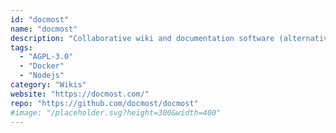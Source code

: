 ```yaml
---
id: "docmost"
name: "docmost"
description: "Collaborative wiki and documentation software (alternative to Confluence, Notion)."
tags:
  - "AGPL-3.0"
  - "Docker"
  - "Nodejs"
category: "Wikis"
website: "https://docmost.com/"
repo: "https://github.com/docmost/docmost"
#image: "/placeholder.svg?height=300&width=400"
---
```


